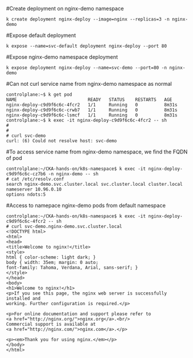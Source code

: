 #Create deployment on nginx-demo namespace
```
k create deployment nginx-deploy --image=nginx --replicas=3 -n nginx-demo
```
#Expose default deployment
```
k expose --name=svc-default deployment nginx-deploy --port 80
```
#Expose nginx-demo namespace deployment
```
k expose deployment nginx-deploy --name=svc-demo --port=80 -n nginx-demo
```
#Can not curl service name from nginx-demo namespace as normal
```
controlplane:~$ k get pod
NAME                           READY   STATUS    RESTARTS   AGE
nginx-deploy-c9d9f6c6c-4fcr2   1/1     Running   0          8m31s
nginx-deploy-c9d9f6c6c-crwb7   1/1     Running   0          8m31s
nginx-deploy-c9d9f6c6c-lsmcf   1/1     Running   0          8m31s
controlplane:~$ k exec -it nginx-deploy-c9d9f6c6c-4fcr2 -- sh
# 
# 
# curl svc-demo
curl: (6) Could not resolve host: svc-demo
```
#To access service name from nginx-demo namespace, we find the FQDN of pod
```
controlplane:~/CKA-hands-on/k8s-namespace$ k exec -it nginx-deploy-c9d9f6c6c-cz7b6 -n nginx-demo -- sh
# cat /etc/resolv.conf
search nginx-demo.svc.cluster.local svc.cluster.local cluster.local
nameserver 10.96.0.10
options ndots:5
```
#Access to namepace nginx-demo pods from default namespace
```
controlplane:~/CKA-hands-on/k8s-namespace$ k exec -it nginx-deploy-c9d9f6c6c-4fcr2 -- sh
# curl svc-demo.nginx-demo.svc.cluster.local
<!DOCTYPE html>
<html>
<head>
<title>Welcome to nginx!</title>
<style>
html { color-scheme: light dark; }
body { width: 35em; margin: 0 auto;
font-family: Tahoma, Verdana, Arial, sans-serif; }
</style>
</head>
<body>
<h1>Welcome to nginx!</h1>
<p>If you see this page, the nginx web server is successfully installed and
working. Further configuration is required.</p>

<p>For online documentation and support please refer to
<a href="http://nginx.org/">nginx.org</a>.<br/>
Commercial support is available at
<a href="http://nginx.com/">nginx.com</a>.</p>

<p><em>Thank you for using nginx.</em></p>
</body>
</html>
```

